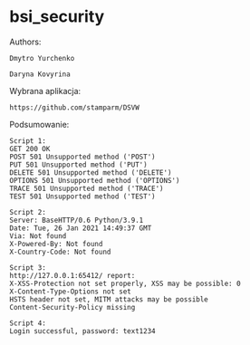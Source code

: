 # bsi_security

Authors:

    Dmytro Yurchenko

    Daryna Kovyrina
    
Wybrana aplikacja:    
    
    https://github.com/stamparm/DSVW
    
Podsumowanie:

    Script 1:
    GET 200 OK
    POST 501 Unsupported method ('POST')
    PUT 501 Unsupported method ('PUT')
    DELETE 501 Unsupported method ('DELETE')
    OPTIONS 501 Unsupported method ('OPTIONS')
    TRACE 501 Unsupported method ('TRACE')
    TEST 501 Unsupported method ('TEST')
    
    Script 2:
    Server: BaseHTTP/0.6 Python/3.9.1
    Date: Tue, 26 Jan 2021 14:49:37 GMT
    Via: Not found
    X-Powered-By: Not found
    X-Country-Code: Not found
    
    Script 3:
    http://127.0.0.1:65412/ report:
    X-XSS-Protection not set properly, XSS may be possible: 0
    X-Content-Type-Options not set
    HSTS header not set, MITM attacks may be possible
    Content-Security-Policy missing
    
    Script 4:
    Login successful, password: text1234
    
    
